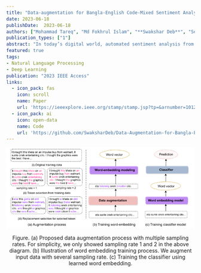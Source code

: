 ```yaml
---
title: "Data-augmentation for Bangla-English Code-Mixed Sentiment Analysis: Enhancing Cross Linguistic Contextual Understanding"
date: 2023-06-18
publishDate:  2023-06-18
authors: ["Mohammad Tareq", "Md Fokhrul Islam", "**Swakshar Deb**", "Sejuti Rahman", "Abdullah Al Mahmud"]
publication_types: ["1"]
abstract: "In today’s digital world, automated sentiment analysis from online reviews can contribute to a wide variety of decision-making processes. One example is examining typical perceptions of a product based on customer feedbacks to have a better understanding of consumer expectations, which can help enhance everything from customer service to product offerings. Online review comments, on the other hand, frequently mix different languages, use non-native scripts and do not adhere to strict grammar norms. For a low-resource language like Bangla, the lack of annotated code-mixed data makes automated sentiment analysis more challenging. To address this, we collect online reviews of different products and construct an annotated Bangla-English code mix (BE-CM) dataset (Dataset and other resources are available at https://github.com/fokhruli/CM-seti-anlysis ). On our sentiment corpus, we also compare several alternative models from the existing literature. We present a simple but effective data augmentation method that can be utilized with existing word embedding algorithms without the need for a parallel corpus to improve cross-lingual contextual understanding. Our experimental results suggest that training word embedding models (e.g., Word2vec, FastText) with our data augmentation strategy can help the model in capturing the cross-lingual relationship for code-mixed sentences, thereby improving the overall performance of existing classifiers in both supervised learning and zero-shot cross-lingual adaptability. With extensive experimentations, we found that XGBoost with Fasttext embedding trained on our proposed data augmentation method outperforms other alternative models in automated sentiment analysis on code-mixed Bangla-English dataset, with a weighted F1 score of 87%."
featured: true
tags:
- Natural Language Processing
- Deep Learning
publication: "2023 IEEE Access"
links:
  - icon_pack: fas
    icon: scroll
    name: Paper
    url: 'https://ieeexplore.ieee.org/stamp/stamp.jsp?tp=&arnumber=10129187'
  - icon_pack: ai
    icon: open-data
    name: Code
    url: 'https://github.com/SwaksharDeb/Data-Augmentation-for-Bangla-English-Code-Mixed-Sentiment-Analysis-Enhancing-Cross-Linguistic-Contex'
---
```


![gemm_architecture](../../../static/img/nlp.PNG)
<p style="text-align:center"> Figure. (a) Proposed data augmentation process with multiple sampling rates. For simplicity, we only showed sampling rate 1 and 2 in the above diagram. (b) Illustration of word embedding training process. We augment input data with several sampling rate.
(c) Training the classifier using learned word embedding. </p>